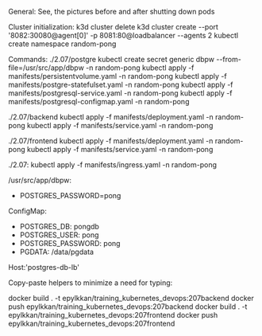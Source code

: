 General: 
See, the pictures before and after shutting down pods


Cluster initialization:
k3d cluster delete
k3d cluster create --port '8082:30080@agent[0]' -p 8081:80@loadbalancer --agents 2
kubectl create namespace random-pong

Commands: 
./2.07/postgre
kubectl create secret generic dbpw --from-file=/usr/src/app/dbpw -n random-pong
kubectl apply -f manifests/persistentvolume.yaml -n random-pong
kubectl apply -f manifests/postgre-statefulset.yaml -n random-pong
kubectl apply -f manifests/postgresql-service.yaml -n random-pong
kubectl apply -f manifests/postgresql-configmap.yaml -n random-pong

./2.07/backend
kubectl apply -f manifests/deployment.yaml -n random-pong
kubectl apply -f manifests/service.yaml -n random-pong

./2.07/frontend
kubectl apply -f manifests/deployment.yaml -n random-pong
kubectl apply -f manifests/service.yaml -n random-pong

./2.07:
kubectl apply -f manifests/ingress.yaml -n random-pong

/usr/src/app/dbpw: 
- POSTGRES_PASSWORD=pong

ConfigMap: 
- POSTGRES_DB: pongdb
- POSTGRES_USER: pong
- POSTGRES_PASSWORD: pong
- PGDATA: /data/pgdata

Host:'postgres-db-lb'  

Copy-paste helpers to minimize a need for typing:

docker build . -t epylkkan/training_kubernetes_devops:207backend
docker push epylkkan/training_kubernetes_devops:207backend
docker build . -t epylkkan/training_kubernetes_devops:207frontend
docker push epylkkan/training_kubernetes_devops:207frontend




